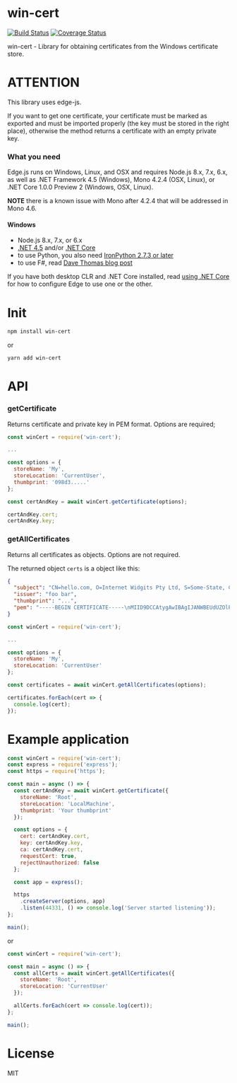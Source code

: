 win-cert
======

[![Build Status](https://travis-ci.org/Rodion93/win-cert.svg?branch=master)](https://travis-ci.org/Rodion93/win-cert) [![Coverage Status](https://coveralls.io/repos/github/Rodion93/win-cert/badge.svg?branch=master)](https://coveralls.io/github/Rodion93/win-cert?branch=master)

win-cert - Library for obtaining certificates from the Windows certificate store.

ATTENTION
===========

This library uses edge-js. 

If you want to get one certificate, your certificate must be marked as exported 
and must be imported properly (the key must be stored in the right place), otherwise the method 
returns a certificate with an empty private key.

### What you need

Edge.js runs on Windows, Linux, and OSX and requires Node.js 8.x, 7.x, 6.x, as well as .NET Framework 4.5 (Windows), Mono 4.2.4 (OSX, Linux), or .NET Core 1.0.0 Preview 2 (Windows, OSX, Linux). 

**NOTE** there is a known issue with Mono after 4.2.4 that will be addressed in Mono 4.6.

#### Windows

* Node.js 8.x, 7.x, or 6.x 
* [.NET 4.5](http://www.microsoft.com/en-us/download/details.aspx?id=30653) and/or [.NET Core](https://www.microsoft.com/net/core)
* to use Python, you also need [IronPython 2.7.3 or later](http://ironpython.codeplex.com/releases/view/81726)  
* to use F#, read [Dave Thomas blog post](http://7sharpnine.com/blog/2013-05-05-i-node-something/)

If you have both desktop CLR and .NET Core installed, read [using .NET Core](#using-net-core) for how to configure Edge to use one or the other.


Init
===========

```bash
npm install win-cert
```
or 
```bash
yarn add win-cert
```

API
===========

### getCertificate

Returns certificate and private key in PEM format.
Options are required;

```javascript
const winCert = require('win-cert');

...

const options = {
  storeName: 'My',
  storeLocation: 'CurrentUser',
  thumbprint: '098d3.....'
};

const certAndKey = await winCert.getCertificate(options);

certAndKey.cert;
certAndKey.key;

```

### getAllCertificates

Returns all certificates as objects. Options are not required.

The returned object `certs` is a object like this:

```json
{
  "subject": "CN=hello.com, O=Internet Widgits Pty Ltd, S=Some-State, C=AU",
  "issuer": "foo bar",
  "thumbprint": "...",
  "pem": "-----BEGIN CERTIFICATE-----\nMIID9DCCAtygAwIBAgIJANWBEUdUZOlPMA0GCSqGSIb3DQEBBQUAMFkxCzAJBgNV..."
}
```

```javascript
const winCert = require('win-cert');

...

const options = {
  storeName: 'My',
  storeLocation: 'CurrentUser'
};

const certificates = await winCert.getAllCertificates(options);

certificates.forEach(cert => {
  console.log(cert);
});

```

Example application
===========

```javascript
const winCert = require('win-cert');
const express = require('express');
const https = require('https');

const main = async () => {
  const certAndKey = await winCert.getCertificate({
    storeName: 'Root',
    storeLocation: 'LocalMachine',
    thumbprint: 'Your thumbprint'
  });

  const options = {
    cert: certAndKey.cert,
    key: certAndKey.key,
    ca: certAndKey.cert,
    requestCert: true,
    rejectUnauthorized: false
  };

  const app = express();

  https
    .createServer(options, app)
    .listen(44331, () => console.log('Server started listening'));
};

main();
```

or

```javascript
const winCert = require('win-cert');

const main = async () => {
  const allCerts = await winCert.getAllCertificates({
    storeName: 'Root',
    storeLocation: 'CurrentUser'
  });

  allCerts.forEach(cert => console.log(cert));
};

main();
```

License
=======

MIT